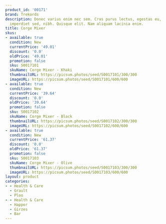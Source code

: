 ```yaml
---
product_id: '00171'
brand: Trekords
description: Donec varius enim nec sem. Cras purus lectus, egestas eu, vehicula at,
  imperdiet sed, nibh. Quisque elit. Nam aliquam lacinia enim.
title: Corge Mixer
skus:
- available: true
  condition: New
  currentPrice: '49.01'
  discount: '0.0'
  oldPrice: '49.01'
  promotion: false
  sku: S0017101
  skuName: Corge Mixer - Khaki
  thumbnailURL: https://picsum.photos/seed/S0017101/300/300
  imageURL: https://picsum.photos/seed/S0017101/600/600
- available: true
  condition: New
  currentPrice: '39.64'
  discount: '0.0'
  oldPrice: '39.64'
  promotion: false
  sku: S0017102
  skuName: Corge Mixer - Black
  thumbnailURL: https://picsum.photos/seed/S0017102/300/300
  imageURL: https://picsum.photos/seed/S0017102/600/600
- available: true
  condition: New
  currentPrice: '61.37'
  discount: '0.0'
  oldPrice: '61.37'
  promotion: false
  sku: S0017103
  skuName: Corge Mixer - Olive
  thumbnailURL: https://picsum.photos/seed/S0017103/300/300
  imageURL: https://picsum.photos/seed/S0017103/600/600
layout: product
categories:
- - Health & Care
  - Grault
  - Ploo
- - Health & Care
  - Happor
  - Girzes
  - Bar
---
```

